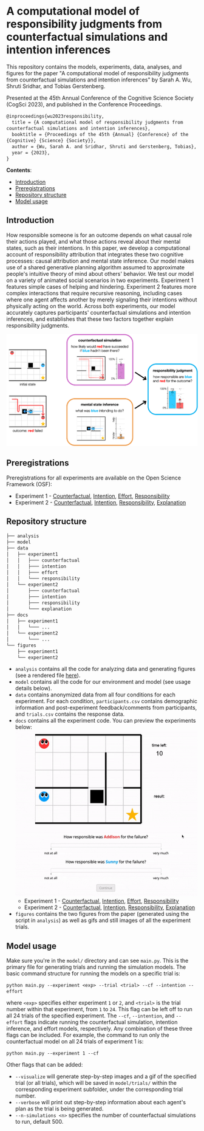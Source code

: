 # A computational model of responsibility judgments from counterfactual simulations and intention inferences

This repository contains the models, experiments, data, analyses, and figures
for the paper "A computational model of responsibility judgments from
counterfactual simulations and intention inferences"
by Sarah A. Wu, Shruti Sridhar, and Tobias Gerstenberg.

Presented at the 45th Annual Conference of the Cognitive Science Society
(CogSci 2023), and published in the Conference Proceedings.

```
@inproceedings{wu2023responsibility,
  title = {A computational model of responsibility judgments from counterfactual simulations and intention inferences},
  booktitle = {Proceedings of the 45th {Annual} {Conference} of the {Cognitive} {Science} {Society}},
  author = {Wu, Sarah A. and Sridhar, Shruti and Gerstenberg, Tobias},
  year = {2023},
}
```

__Contents__:
- [Introduction](#introduction)
- [Preregistrations](#preregistrations)
- [Repository structure](#repository-structure)
- [Model usage](#model-usage)


## Introduction

How responsible someone is for an outcome depends on what causal role their actions played, and what those actions reveal about their mental states, such as their intentions. In this paper, we develop a computational account of responsibility attribution that integrates these two cognitive processes: causal attribution and mental state inference. Our model makes use of a shared generative planning algorithm assumed to approximate people's intuitive theory of mind about others' behavior. We test our model on a variety of animated social scenarios in two experiments. Experiment 1 features simple cases of helping and hindering. Experiment 2 features more complex interactions that require recursive reasoning, including cases where one agent affects another by merely signaling their intentions without physically acting on the world. Across both experiments, our model accurately captures participants' counterfactual simulations and intention inferences, and establishes that these two factors together explain responsibility judgments.

<div align="center"><img src="figures/model.png" /></div>


## Preregistrations

Preregistrations for all experiments are available on the Open Science Framework (OSF):
- Experiment 1 - [Counterfactual](https://osf.io/2gekb),
  [Intention](https://osf.io/c5ahj),
  [Effort](https://osf.io/ekw8h),
  [Responsibility](https://osf.io/qvb2a)
- Experiment 2 - [Counterfactual](https://osf.io/u39wh),
  [Intention](https://osf.io/s4edm),
  [Responsibility](https://osf.io/x2qh7),
  [Explanation](https://osf.io/qd6tv)


## Repository structure

```
├── analysis
├── model
├── data
│   ├── experiment1
│   │   ├─── counterfactual
│   │   ├─── intention
│   │   ├─── effort
│   │   └─── responsibility
│   └── experiment2
│       ├─── counterfactual
│       ├─── intention
│       ├─── responsibility
│       └─── explanation
├── docs
│   ├── experiment1
│   │   └─── ...
│   └── experiment2
│       └─── ...
└── figures
    ├── experiment1
    └── experiment2
```

- `analysis` contains all the code for analyzing data and generating figures
      (see a rendered file [here](https://cicl-stanford.github.io/counterfactual_agents/)).
- `model` contains all the code for our environment and model (see usage details below).
- `data` contains anonymized data from all four conditions for each experiment.
  For each condition, `participants.csv` contains demographic information and
  post-experiment feedback/comments from participants,
  and `trials.csv` contains the response data.
- `docs` contains all the experiment code. You can preview the experiments below:
      <div align="center"><img src="figures/example_trial.gif" /></div>
    - Experiment 1 - [Counterfactual](https://cicl-stanford.github.io/counterfactual_agents/experiment1/counterfactual/),
      [Intention](https://cicl-stanford.github.io/counterfactual_agents/experiment1/intention/),
      [Effort](https://cicl-stanford.github.io/counterfactual_agents/experiment1/effort/),
      [Responsibility](https://cicl-stanford.github.io/counterfactual_agents/experiment1/responsibility/)
    - Experiment 2 - [Counterfactual](https://cicl-stanford.github.io/counterfactual_agents/experiment2/counterfactual/),
      [Intention](https://cicl-stanford.github.io/counterfactual_agents/experiment2/intention/),
      [Responsibility](https://cicl-stanford.github.io/counterfactual_agents/experiment2/responsibility/),
      [Explanation](https://cicl-stanford.github.io/counterfactual_agents/experiment2/explanation/)
- `figures` contains the two figures from the paper (generated using the script
  in `analysis`) as well as gifs and still images of all the experiment trials.


## Model usage

Make sure you're in the ``model/`` directory and can see ``main.py``. This is the primary file for generating trials and running the simulation models. The basic command structure for running the models on a specific trial is:
```
python main.py --experiment <exp> --trial <trial> --cf --intention --effort
```
where ``<exp>`` specifies either experiment `1` or `2`, and ``<trial>`` is the trial number within that experiment, from `1` to `24`. This flag can be left off to run all 24 trials of the specified experiment. The ``--cf``, ``--intention``, and ``--effort`` flags indicate running the counterfactual simulation, intention inference, and effort models, respectively. Any combination of these three flags can be included. For example, the command to run only the counterfactual model on all 24 trials of experiment 1 is:
```
python main.py --experiment 1 --cf
```
Other flags that can be added:
*   ``--visualize`` will generate step-by-step images and a gif of the specified trial (or all trials), which will be saved in ``model/trials/`` within the corresponding experiment subfolder, under the corresponding trial number.
*  ``--verbose`` will print out step-by-step information about each agent's plan as the trial is being generated.
*  ``--n-simulations <n>`` specifies the number of counterfactual simulations to run, default 500.

